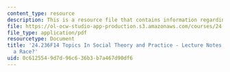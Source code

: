 ```yaml
---
content_type: resource
description: This is a resource file that contains information regarding session 16.
file: https://ol-ocw-studio-app-production.s3.amazonaws.com/courses/24-236-topics-in-social-theory-and-practice-race-and-racism-fall-2014/0c6125549d7d96c636b3b7a467d90df6_MIT24_236F14_Sess16.pdf
file_type: application/pdf
resourcetype: Document
title: '24.236F14 Topics In Social Theory and Practice - Lecture Notes: Are Arabs
  a Race?'
uid: 0c612554-9d7d-96c6-36b3-b7a467d90df6
---
```

